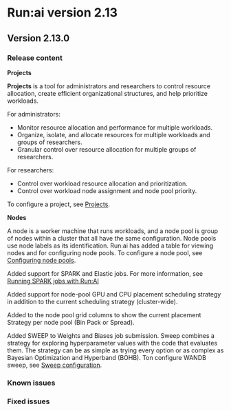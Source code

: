 # Run:ai version 2.13

## Version 2.13.0

### Release content

<!-- RUN-9024/9027 Ray Support - schedule and support of Ray Jobs -->

<!-- RUN-9312/9313 Projects V2 -->
**Projects**

**Projects** is a tool for administrators and researchers to control resource allocation, create efficient organizational structures, and help prioritize workloads.

For administrators:

* Monitor resource allocation and performance for multiple workloads.
* Organize, isolate, and allocate resources for multiple workloads and groups of researchers.
* Granular control over resource allocation for multiple groups of researchers.

For researchers:

* Control over workload resource allocation and prioritization.
* Control over workload node assignment and node pool priority.

To configure a project, see [Projects](). <!-- TODO - need to merge this with the current projects file. -->

<!-- RUN-9359/9360 Incorporating Node Pools in Workspaces -->
**Nodes**

A node is a worker machine that runs workloads, and a node pool is group of nodes within a cluster that all have the same configuration. Node pools use node labels as its identification. Run:ai has added a table for viewing nodes and for configuring node pools. To configure a node pool, see [Configuring node pools](../Researcher/scheduling/using-node-pools.md#creating-new-node-pools).

<!-- RUN-9651/9652 Schedule and support of Elastic Jobs (Spark) -->

Added support for SPARK and Elastic jobs. For more information, see [Running SPARK jobs with Run:AI](../admin/integration/spark.md#)

<!-- RUN-9960/9961 Per node-pool GPU placement strategy -->
Added support for node-pool GPU and CPU placement scheduling strategy in addition to the current scheduling strategy (cluster-wide).

Added to the node pool grid columns to show the current placement Strategy per node pool (Bin Pack or Spread).

<!-- RUN-8453/8454/8927 Technical documentation of 'Projects new parameters and options' use existing namespace, status, and more  -->

<!-- RUN-8789/8926 Integrate and certify DeepSpeed to be used with Run:ai (multi pod using open-mpi) - released in 2.12 -->

<!-- RUN-8748/8958 RUN-9627/10483 WANDB-SWEEP & Run.ai integration / WANDB SWEEP Integration - phase 2 -->

Added SWEEP to Weights and Biases job submission. Sweep combines a strategy for exploring hyperparameter values with the code that evaluates them. The strategy can be as simple as trying every option or as complex as Bayesian Optimization and Hyperband (BOHB). Ton configure WANDB sweep, see [Sweep configuration](../admin/integration/weights-and-biases.md#sweep-configuration).

<!-- RUN-8891/8959 Comet integration in workspace  - released in 2.12 -->

<!-- RUN-9530/9577 Added node pools and Departments to Dashboard -->

<!-- RUN-10105/10106 Align Departments with Projects V2 -->

<!-- RUN-8631/8880 Researcher API for train jobs -->

<!-- RUN-7757/9296 Custom logo in UI -->

<!-- RUN-8824/9352  Quick updates so workspace will support training workloads -->

<!-- RUN-9521/9522  Provide a description in CLI when command fails -->

### Known issues

### Fixed issues
